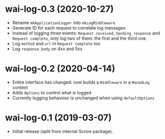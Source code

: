 # wai-log-0.3 (2020-10-27)

* Rename `mkApplicationLogger` into `mkLogMiddleware`
* Generate ID for each request to correlate log messages
* Instead of logging three events: `Request received`, `Sending response` and
  `Request complete`, only log two of them: the first and the third one.
* Log `method` and `url` in `Request complete` too
* Log `response_body` on 4xx and 5xx

# wai-log-0.2 (2020-04-14)

* Entire interface has changed: now builds a `Middleware` in a `MonadLog`
  context
* Adds `Options` to control what is logged
* Currently logging behaviour is unchanged when using `defaultOptions`

# wai-log-0.1 (2019-03-07)

* Initial release (split from internal Scrive package).
